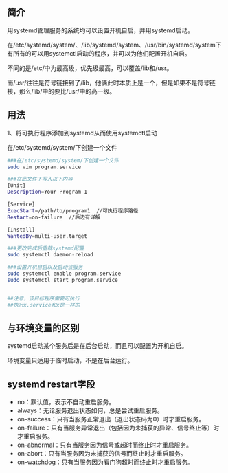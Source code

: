 ## 简介

用systemd管理服务的系统均可以设置开机自启，并用systemd启动。

在/etc/systemd/system/、/lib/systemd/system、/usr/bin/systemd/system下有所有的可以用systemctl启动的程序，并可以为他们配置开机自启。

不同的是/etc/中为最高级，优先级最高，可以覆盖/lib和/usr。

而/usr/往往是符号链接到了/lib，他俩此时本质上是一个，但是如果不是符号链接，那么/lib/中的要比/usr/中的高一级。

## 用法

1、将可执行程序添加到systemd从而使用systemctl启动

在/etc/systemd/system/下创建一个文件

```bash
###在/etc/systemd/system/下创建一个文件
sudo vim program.service

###在此文件下写入以下内容
[Unit]
Description=Your Program 1

[Service]
ExecStart=/path/to/program1  //可执行程序路径
Restart=on-failure  //后边有详解

[Install]
WantedBy=multi-user.target

###更改完成后重载systemd配置
sudo systemctl daemon-reload

###设置开机自启以及启动该服务
sudo systemctl enable program.service
sudo systemctl start program.service


##注意，该目标程序需要可执行
##执行x.service和x是一样的
```



## 与环境变量的区别

systemd启动某个服务后是在后台启动，而且可以配置为开机自启。

环境变量只适用于临时启动，不是在后台运行。



## systemd restart字段

- no：默认值，表示不自动重启服务。
- always：无论服务退出状态如何，总是尝试重启服务。
- on-success：只有当服务正常退出（退出状态码为0）时才重启服务。
- on-failure：只有当服务异常退出（包括因为未捕获的异常、信号终止等）时才重启服务。
- on-abnormal：只有当服务因为信号或超时而终止时才重启服务。
- on-abort：只有当服务因为未捕获的信号而终止时才重启服务。
- on-watchdog：只有当服务因为看门狗超时而终止时才重启服务。